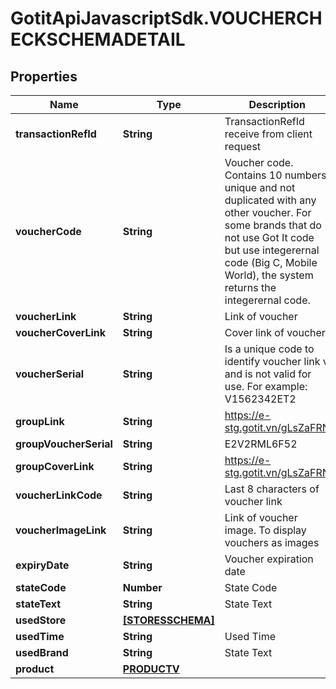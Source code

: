 # GotitApiJavascriptSdk.VOUCHERCHECKSCHEMADETAIL

## Properties

Name | Type | Description | Notes
------------ | ------------- | ------------- | -------------
**transactionRefId** | **String** | TransactionRefId receive from client request | [optional] 
**voucherCode** | **String** | Voucher code. Contains 10 numbers, unique and not duplicated with any other voucher. For some brands that do not use Got It code but use integerernal code (Big C, Mobile World), the system returns the integerernal code. | [optional] 
**voucherLink** | **String** | Link of voucher | [optional] 
**voucherCoverLink** | **String** | Cover link of voucher. | [optional] 
**voucherSerial** | **String** | Is a unique code to identify voucher link v and is not valid for use. For example: V1562342ET2 | [optional] 
**groupLink** | **String** | https://e-stg.gotit.vn/gLsZaFRN | [optional] 
**groupVoucherSerial** | **String** | E2V2RML6F52 | [optional] 
**groupCoverLink** | **String** | https://e-stg.gotit.vn/gLsZaFRN | [optional] 
**voucherLinkCode** | **String** | Last 8 characters of voucher link | [optional] 
**voucherImageLink** | **String** | Link of voucher image. To display vouchers as images | [optional] 
**expiryDate** | **String** | Voucher expiration date | [optional] 
**stateCode** | **Number** | State Code | [optional] 
**stateText** | **String** | State Text | [optional] 
**usedStore** | [**[STORESSCHEMA]**](STORESSCHEMA.md) |  | [optional] 
**usedTime** | **String** | Used Time | [optional] 
**usedBrand** | **String** | State Text | [optional] 
**product** | [**PRODUCTV**](PRODUCTV.md) |  | [optional] 


